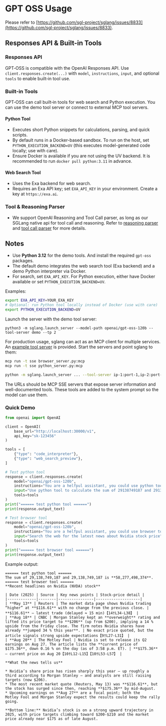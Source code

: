 # GPT OSS Usage

Please refer to [https://github.com/sgl-project/sglang/issues/8833](https://github.com/sgl-project/sglang/issues/8833).

## Responses API & Built-in Tools

### Responses API

GPT‑OSS is compatible with the OpenAI Responses API. Use `client.responses.create(...)` with `model`, `instructions`, `input`, and optional `tools` to enable built‑in tool use.

### Built-in Tools

GPT‑OSS can call built‑in tools for web search and Python execution. You can use the demo tool server or connect to external MCP tool servers.

#### Python Tool

- Executes short Python snippets for calculations, parsing, and quick scripts.
- By default runs in a Docker-based sandbox. To run on the host, set `PYTHON_EXECUTION_BACKEND=UV` (this executes model-generated code locally; use with care).
- Ensure Docker is available if you are not using the UV backend. It is recommended to run `docker pull python:3.11` in advance.

#### Web Search Tool

- Uses the Exa backend for web search.
- Requires an Exa API key; set `EXA_API_KEY` in your environment. Create a key at `https://exa.ai`.

### Tool & Reasoning Parser

- We support OpenAI Reasoning and Tool Call parser, as long as our SGLang native api for tool call and reasoning. Refer to [reasoning parser](../advanced_features/separate_reasoning.ipynb) and [tool call parser](../advanced_features/function_calling.ipynb) for more details.


## Notes

- Use **Python 3.12** for the demo tools. And install the required `gpt-oss` packages.
- The default demo integrates the web search tool (Exa backend) and a demo Python interpreter via Docker.
- For search, set `EXA_API_KEY`. For Python execution, either have Docker available or set `PYTHON_EXECUTION_BACKEND=UV`.

Examples:
```bash
export EXA_API_KEY=YOUR_EXA_KEY
# Optional: run Python tool locally instead of Docker (use with care)
export PYTHON_EXECUTION_BACKEND=UV
```

Launch the server with the demo tool server:

`python3 -m sglang.launch_server --model-path openai/gpt-oss-120b --tool-server demo --tp 2`

For production usage, sglang can act as an MCP client for multiple services. An [example tool server](https://github.com/openai/gpt-oss/tree/main/gpt-oss-mcp-server) is provided. Start the servers and point sglang to them:
```bash
mcp run -t sse browser_server.py:mcp
mcp run -t sse python_server.py:mcp

python -m sglang.launch_server ... --tool-server ip-1:port-1,ip-2:port-2
```
The URLs should be MCP SSE servers that expose server information and well-documented tools. These tools are added to the system prompt so the model can use them.

### Quick Demo

```python
from openai import OpenAI

client = OpenAI(
    base_url="http://localhost:30000/v1",
    api_key="sk-123456"
)

tools = [
    {"type": "code_interpreter"},
    {"type": "web_search_preview"},
]

# Test python tool
response = client.responses.create(
    model="openai/gpt-oss-120b",
    instructions="You are a helfpul assistant, you could use python tool to execute code.",
    input="Use python tool to calculate the sum of 29138749187 and 29138749187", # 58,277,498,374
    tools=tools
)
print("====== test python tool ======")
print(response.output_text)

# Test browser tool
response = client.responses.create(
    model="openai/gpt-oss-120b",
    instructions="You are a helfpul assistant, you could use browser to search the web",
    input="Search the web for the latest news about Nvidia stock price",
    tools=tools
)
print("====== test browser tool ======")
print(response.output_text)
```

Example output:
```
====== test python tool ======
The sum of 29,138,749,187 and 29,138,749,187 is **58,277,498,374**.
====== test browser tool ======
**Recent headlines on Nvidia (NVDA) stock**

| Date (2025) | Source | Key news points | Stock‑price detail |
|-------------|--------|----------------|--------------------|
| **May 13** | Reuters | The market data page shows Nvidia trading “higher” at **$116.61** with no change from the previous close. | **$116.61** – latest trade (delayed ≈ 15 min)【14†L34-L38】 |
| **Aug 18** | CNBC | Morgan Stanley kept an **overweight** rating and lifted its price target to **$206** (up from $200), implying a 14 % upside from the Friday close. The firm notes Nvidia shares have already **jumped 34 % this year**. | No exact price quoted, but the article signals strong upside expectations【9†L27-L31】 |
| **Aug 20** | The Motley Fool | Nvidia is set to release its Q2 earnings on Aug 27. The article lists the **current price of $175.36**, down 0.16 % on the day (as of 3:58 p.m. ET). | **$175.36** – current price on Aug 20【10†L12-L15】【10†L53-L57】 |

**What the news tells us**

* Nvidia’s share price has risen sharply this year – up roughly a third according to Morgan Stanley – and analysts are still raising targets (now $206).
* The most recent market quote (Reuters, May 13) was **$116.61**, but the stock has surged since then, reaching **$175.36** by mid‑August.
* Upcoming earnings on **Aug 27** are a focal point; both the Motley Fool and Morgan Stanley expect the results could keep the rally going.

**Bottom line:** Nvidia’s stock is on a strong upward trajectory in 2025, with price targets climbing toward $200‑$210 and the market price already near $175 as of late August.

```
